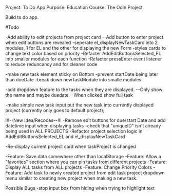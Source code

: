 Project: To Do App
Purpose: Education 
Course: The Odin Project

Build to do app.


#Todo

-Add ability to edit projects from project card
--Add button to enter project when edit buttons are revealed
-seperate el_displayNewTaskCard into 2 modules, 1 for EL and the other for displaying the new Form
-styles cards to change text color based on priority
-Refacter AddEditButtonsSelected_EL into smaller modules for each function
-Refactor pressEnter event listener to reduce reduncancy and for cleaner code


-make new task element sticky on Bottom 
-prevent startDate being later than dueDate
-break down newTaskModule into smalle modules

-add dropdown feature to the tasks when they are displayed.
--Only show the name and maybe duedate
--When clicked show full task

-make simple new task input put the new task into currently displayed project (currently only goes to default project);

!!!--New Idea/Recodes--!!!
-Remove edit buttons for due/start Date and add datetime input when displaying tasks
-check that "uniqueID" isn't already being used in ALL PROJECTS
-Refactor project selection logic in AddEditButtonsSelected_EL and el_displayNewTaskCard

-Re-display current project card when taskProject is changed

-Feature: Save data somewhere other than localStorage
-Feature: Allow a "favorites" section where you can pin tasks from different projects
-Feature: Display ALL tasks from ALL projects
-Feature: Change Priority Colors
-Feature: Add task to newly created project from edit task project dropdown menu similar to creating new project when making a new task.

Possible Bugs
-stop input box from hiding when trying to highlight text